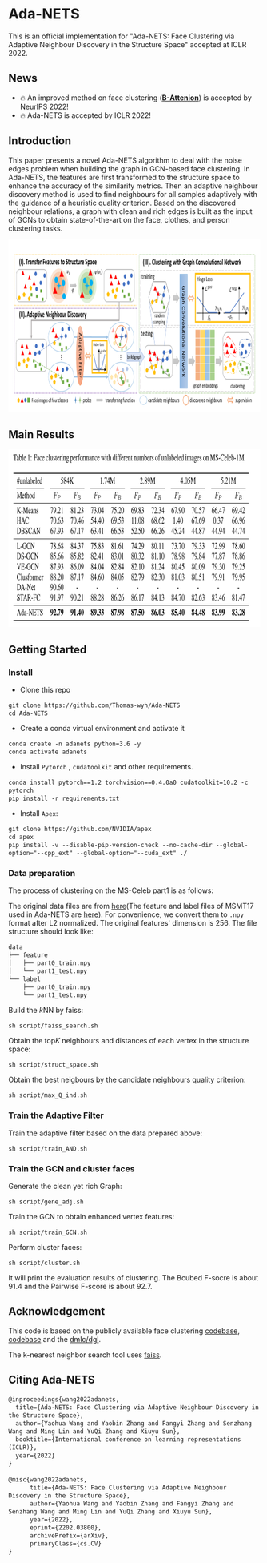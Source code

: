 # Ada-NETS

This is an official implementation for "Ada-NETS: Face Clustering via Adaptive Neighbour Discovery in the Structure Space" accepted at ICLR 2022.

## News
- 🔥 An improved method on face clustering ([**B-Attenion**](https://github.com/Thomas-wyh/B-Attention/)) is accepted by NeurIPS 2022!
- 🔥 Ada-NETS is accepted by ICLR 2022!


## Introduction

This paper presents a novel Ada-NETS algorithm to deal with the noise edges problem when building the graph in GCN-based face clustering. In Ada-NETS, the features are first transformed to the structure space to enhance the accuracy of the similarity metrics. Then an adaptive neighbour discovery method is used to find neighbours for all samples adaptively with the guidance of a heuristic quality criterion. Based on the discovered neighbour relations, a graph with clean and rich edges is built as the input of GCNs to obtain state-of-the-art on the face, clothes, and person clustering tasks.

<img src=image/fig.png width=1000 height=345 />



## Main Results

<img src=image/results.png width=900 height=355 />




## Getting Started

### Install

+ Clone this repo

```
git clone https://github.com/Thomas-wyh/Ada-NETS
cd Ada-NETS
```

+ Create a conda virtual environment and activate it

```
conda create -n adanets python=3.6 -y
conda activate adanets
```

+ Install `Pytorch` , `cudatoolkit` and other requirements.
```
conda install pytorch==1.2 torchvision==0.4.0a0 cudatoolkit=10.2 -c pytorch
pip install -r requirements.txt
```

- Install `Apex`:

```
git clone https://github.com/NVIDIA/apex
cd apex
pip install -v --disable-pip-version-check --no-cache-dir --global-option="--cpp_ext" --global-option="--cuda_ext" ./
```

### Data preparation

The process of clustering on the MS-Celeb part1 is as follows:

The original data files are from [here](https://github.com/yl-1993/learn-to-cluster/blob/master/DATASET.md#supported-datasets)(The feature and label files of MSMT17 used in Ada-NETS are [here](http://idstcv.oss-cn-zhangjiakou.aliyuncs.com/Ada-NETS/MSMT17/msmt17_feature_label.zip)). For convenience, we convert them to `.npy` format after L2 normalized. The original features' dimension is 256. The file structure should look like:

```
data
├── feature
│   ├── part0_train.npy
│   └── part1_test.npy
└── label
    ├── part0_train.npy
    └── part1_test.npy
```

Build the $k$NN by faiss:

```
sh script/faiss_search.sh
```

Obtain the top$K$ neighbours and distances of each vertex in the structure space:

```
sh script/struct_space.sh
```

Obtain the best neigbours by the candidate neighbours quality criterion:

```
sh script/max_Q_ind.sh
```

### Train the Adaptive Filter

Train the adaptive filter based on the data prepared above:

```
sh script/train_AND.sh
```

### Train the GCN and cluster faces

Generate the clean yet rich Graph:

```
sh script/gene_adj.sh
```

Train the GCN to obtain enhanced vertex features:

```
sh script/train_GCN.sh
```

Perform cluster faces:

```
sh script/cluster.sh
```

It will print the evaluation results of clustering. The Bcubed F-socre is about 91.4 and the Pairwise F-score is about 92.7.



## Acknowledgement

This code is based on the publicly available face clustering [codebase](https://github.com/yl-1993/learn-to-cluster), [codebase](https://github.com/makarandtapaswi/BallClustering_ICCV2019) and the [dmlc/dgl](https://github.com/dmlc/dgl).

The k-nearest neighbor search tool uses [faiss](https://github.com/facebookresearch/faiss).




## Citing Ada-NETS

```
@inproceedings{wang2022adanets,
  title={Ada-NETS: Face Clustering via Adaptive Neighbour Discovery in the Structure Space},
  author={Yaohua Wang and Yaobin Zhang and Fangyi Zhang and Senzhang Wang and Ming Lin and YuQi Zhang and Xiuyu Sun},
  booktitle={International conference on learning representations (ICLR)},
  year={2022}
}

@misc{wang2022adanets,
      title={Ada-NETS: Face Clustering via Adaptive Neighbour Discovery in the Structure Space}, 
      author={Yaohua Wang and Yaobin Zhang and Fangyi Zhang and Senzhang Wang and Ming Lin and YuQi Zhang and Xiuyu Sun},
      year={2022},
      eprint={2202.03800},
      archivePrefix={arXiv},
      primaryClass={cs.CV}
}
```
